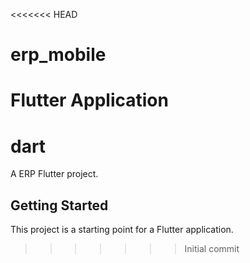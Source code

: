 <<<<<<< HEAD
# erp_mobile
Flutter Application
=======
# dart

A ERP Flutter project.

## Getting Started

This project is a starting point for a Flutter application.
>>>>>>> Initial commit
